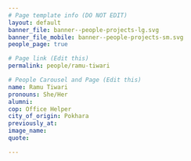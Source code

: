 ```yaml
---
# Page template info (DO NOT EDIT)
layout: default
banner_file: banner--people-projects-lg.svg
banner_file_mobile: banner--people-projects-sm.svg
people_page: true

# Page link (Edit this)
permalink: people/ramu-tiwari

# People Carousel and Page (Edit this)
name: Ramu Tiwari
pronouns: She/Her
alumni: 
cop: Office Helper
city_of_origin: Pokhara
previously_at: 
image_name:
quote: 

---
```

